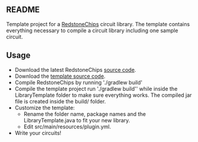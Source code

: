 README
-------

Template project for a [RedstoneChips](http://github.com/jgyngell/RedstoneChips) circuit library.
The template contains everything necessary to compile a circuit library including one sample circuit. 

Usage
-------
- Download the latest RedstoneChips [source code](https://github.com/jgyngell/RedstoneChips).
- Download the [template source code](https://github.com/jgyngell/LibraryTemplate).
- Compile RedstoneChips by running './gradlew build'
- Compile the template project run './gradlew build'' while inside the LibraryTemplate folder to make sure everything works. The compiled jar file is created inside the build/ folder. 
- Customize the template: 
	- Rename the folder name, package names and the LibraryTemplate.java to fit your new library. 
	- Edit src/main/resources/plugin.yml.
- Write your circuits!
